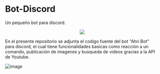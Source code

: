 # Bot-Discord
Un pequeño bot para discord.
<p align="center">
<img src = "https://user-images.githubusercontent.com/68876289/130303655-3f1240ef-633f-4c82-ba1f-e09e0e415210.png"> </p>

En el presente repositorio se adjunta el codigo fuente del bot "Ahri Bot" para discord, el cual tiene funcionalidades basicas como reacción a un comando, publicación de imagenes y busqueda de videos gracias a la API de Youtube.

![image](https://user-images.githubusercontent.com/68876289/130303710-a33e4c46-e7a5-4987-a097-5ff6454cb81f.png)

